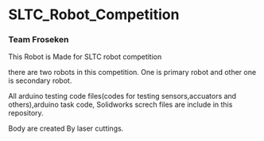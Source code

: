 # SLTC_Robot_Competition
<h3>Team Froseken</h3>

 
 This Robot is Made for SLTC robot competition

<p> there are two robots in this competition. One is primary robot and other one is secondary robot. </p>
<p> All arduino testing code files(codes for testing sensors,accuators and others),arduino task code, Solidworks screch files are include in this repository.</p>


Body are created By laser cuttings.
